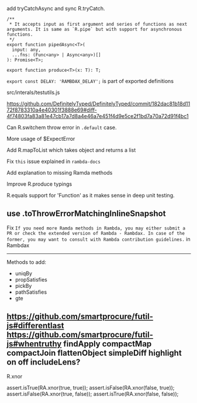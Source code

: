 add tryCatchAsync and sync R.tryCatch. 

```
/**
 * It accepts input as first argument and series of functions as next arguments. It is same as `R.pipe` but with support for asynchronous functions.
 */
export function pipedAsync<T>(
  input: any,
  ...fns: (Func<any> | Async<any>)[]
): Promise<T>;

export function produce<T>(x: T): T;
```

`
export const DELAY: 'RAMBDAX_DELAY';
` is part of exported definitions

src/interals/testutils.js

https://github.com/DefinitelyTyped/DefinitelyTyped/commit/182dac81b18d1172f8783310a4e40301f3888e69#diff-4f74803fa83a81e47cb17a7d8a4e46a7e451f4d9e5ce2f1bd7a70a72d91f4bc1

Can R.switchem throw error in `.default` case.

More usage of $ExpectError

Add R.mapToList which takes object and returns a list

Fix `this` issue explained in `rambda-docs`

Add explanation to missing Ramda methods

Improve R.produce typings

R.equals support for 'Function' as it makes sense in deep unit testing.

use .toThrowErrorMatchingInlineSnapshot
---

Fix `If you need more Ramda methods in Rambda, you may either submit a PR or check the extended version of Rambda - Rambdax. In case of the former, you may want to consult with Rambda contribution guidelines.` in Rambdax

---

Methods to add:  

- uniqBy
- propSatisfies
- pickBy
- pathSatisfies
- gte

https://github.com/smartprocure/futil-js#differentlast
https://github.com/smartprocure/futil-js#whentruthy
findApply
compactMap
compactJoin
flattenObject
simpleDiff
highlight
on
off
includeLens?
---

R.xnor

assert.isTrue(RA.xnor(true, true));
assert.isFalse(RA.xnor(false, true));
assert.isFalse(RA.xnor(true, false));
assert.isTrue(RA.xnor(false, false));

